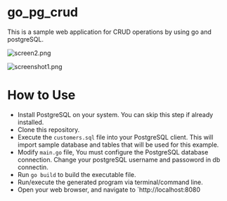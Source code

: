 # go_pg_crud

This is a sample web application for CRUD operations by using go and postgreSQL. 


![screen2.png](https://github.com/chittibc/go_pg_crud_web_application/blob/master/screen2.png)


![screenshot1.png](https://github.com/chittibc/go_pg_crud_web_application/blob/master/screenshot1.png)

# How to Use

* Install PostgreSQL on your system. You can skip this step if already installed.
* Clone this repository.
* Execute the `customers.sql` file into your PostgreSQL client. This will import sample database and tables that will be used for this example.
* Modify `main.go` file, You must configure the PostgreSQL database connection. Change your postgreSQL username and passoword in db connectin. 
* Run `go build` to build the executable file.
* Run/execute the generated program via terminal/command line.
* Open your web browser, and navigate to `http://localhost:8080
